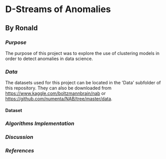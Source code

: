 # D-Streams of Anomalies
## By Ronald
  
### *Purpose*
The purpose of this project was to explore the use of clustering models in order to detect anomalies in data science.

### *Data*
The datasets used for this project can be located in the 'Data' subfolder of this repository. They can also be downloaded from https://www.kaggle.com/boltzmannbrain/nab or https://github.com/numenta/NAB/tree/master/data.

#### Dataset


### *Algorithms Implementation*


### *Discussion*


### *References*


